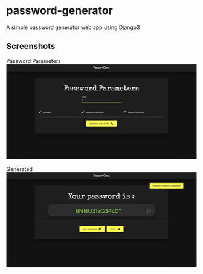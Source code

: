 # password-generator

A simple password generator web app using Django3

## Screenshots

Password Parameters
![password_params](https://github.com/sin-of-sloth/pass-gen/blob/main/docs/password_params.png?raw=true)

Generated
![password](https://github.com/sin-of-sloth/pass-gen/blob/main/docs/password.png?raw=true)
